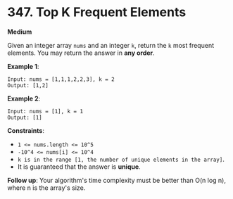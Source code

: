 # 347. Top K Frequent Elements
**Medium**

Given an integer array `nums` and an integer `k`, return the `k` most frequent elements. You may return the answer in **any order**.

**Example 1**:
```
Input: nums = [1,1,1,2,2,3], k = 2
Output: [1,2]
```

**Example 2**:
```
Input: nums = [1], k = 1
Output: [1]
```

**Constraints**:

* `1 <= nums.length <= 10^5`
* `-10^4 <= nums[i] <= 10^4`
* `k is in the range [1, the number of unique elements in the array]`.
* It is guaranteed that the answer is **unique**.

**Follow up**: Your algorithm's time complexity must be better than O(n log n), where n is the array's size.




